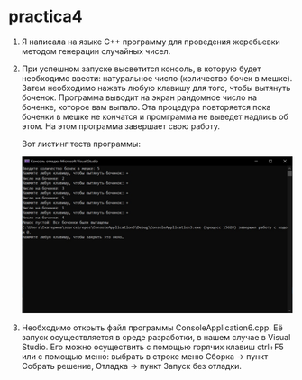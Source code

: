# practica4
1. Я написала на языке С++ программу для проведения жеребьевки методом генерации случайных чисел. 
2. При успешном запуске высветится консоль, в которую будет необходимо ввести: натуральное число (количество бочек в мешке). Затем необходимо нажать любую клавишу для того, чтобы    вытянуть боченок. Программа выводит на экран рандомное число на боченке, которое вам выпало. Эта процедура повторяется пока боченки в мешке не кончатся и промграмма не выведет    надпись об этом. На этом программа завершает свою работу.

   Вот листинг теста программы:
   
   ![Alt-текст](practice4/1.jpg "1")
   
3. Необходимо открыть файл программы ConsoleApplication6.cpp. Её запуск  осуществляется в среде разработки, в нашем случае в Visual Studio. Его можно осуществить с помощью горячих    клавиш ctrl+F5 или с помощью меню: выбрать в строке    меню Сборка -> пункт Собрать решение, Отладка -> пункт Запуск без отладки.
